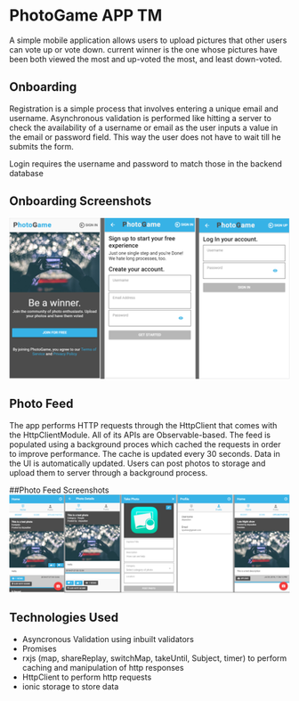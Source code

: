 # PhotoGame APP TM
A simple mobile application allows users to upload pictures that other users can vote up or vote down. 
current winner is the one whose pictures have been both viewed the  most and up-voted the most, and least down-voted.

## Onboarding
Registration is a simple process that involves entering a unique email and username. Asynchronous validation is performed like hitting a server to check the availability of a username or email as the user inputs a value in the email or password field. This way the user does not have to wait till he submits the form.

Login requires the username and password to match those in the backend database
## Onboarding Screenshots
![Alt text](https://github.com/depaulian/photogameapp/blob/master/screens1.png "Onboading screenshots")

## Photo Feed
The app performs HTTP requests through the HttpClient that comes with the HttpClientModule. All of its APIs are Observable-based. The feed is populated using a background proces which cached the requests in order to improve performance. The cache is updated every 30 seconds. Data in the UI is automatically updated. Users can post photos to storage and upload them to server through a background process.

##Photo Feed Screenshots
![Alt text](https://github.com/depaulian/photogameapp/blob/master/screens.png "Onboading screenshots")

## Technologies Used
- Asyncronous Validation using inbuilt validators
- Promises
- rxjs (map, shareReplay, switchMap, takeUntil, Subject, timer) to perform caching and manipulation of http responses
- HttpClient to perform http requests
- ionic storage to store data 